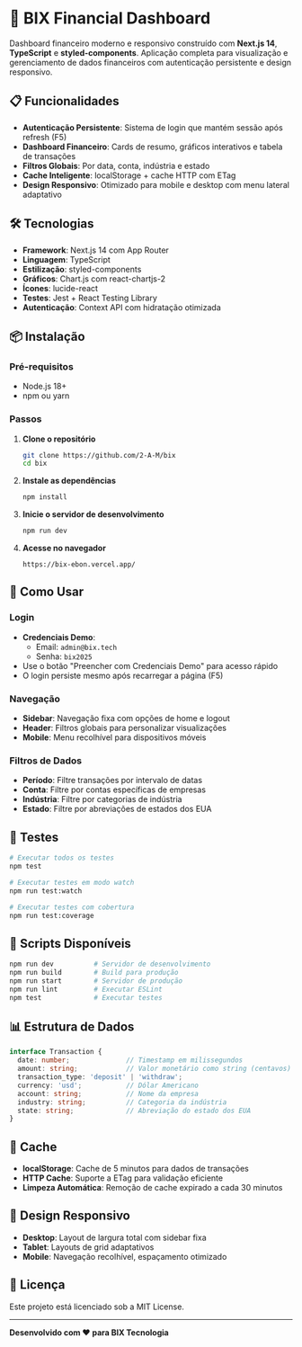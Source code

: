 # 🏦 BIX Financial Dashboard

Dashboard financeiro moderno e responsivo construído com **Next.js 14**, **TypeScript** e **styled-components**. Aplicação completa para visualização e gerenciamento de dados financeiros com autenticação persistente e design responsivo.

## 📋 Funcionalidades

- **Autenticação Persistente**: Sistema de login que mantém sessão após refresh (F5)
- **Dashboard Financeiro**: Cards de resumo, gráficos interativos e tabela de transações
- **Filtros Globais**: Por data, conta, indústria e estado
- **Cache Inteligente**: localStorage + cache HTTP com ETag
- **Design Responsivo**: Otimizado para mobile e desktop com menu lateral adaptativo

## 🛠 Tecnologias

- **Framework**: Next.js 14 com App Router
- **Linguagem**: TypeScript
- **Estilização**: styled-components
- **Gráficos**: Chart.js com react-chartjs-2
- **Ícones**: lucide-react
- **Testes**: Jest + React Testing Library
- **Autenticação**: Context API com hidratação otimizada

## 📦 Instalação

### Pré-requisitos
- Node.js 18+ 
- npm ou yarn

### Passos

1. **Clone o repositório**
   ```bash
   git clone https://github.com/2-A-M/bix
   cd bix
   ```

2. **Instale as dependências**
   ```bash
   npm install
   ```

3. **Inicie o servidor de desenvolvimento**
   ```bash
   npm run dev
   ```

4. **Acesse no navegador**
   ```
   https://bix-ebon.vercel.app/
   ```

## 🎯 Como Usar

### Login
- **Credenciais Demo**:
  - Email: `admin@bix.tech`
  - Senha: `bix2025`
- Use o botão "Preencher com Credenciais Demo" para acesso rápido
- O login persiste mesmo após recarregar a página (F5)

### Navegação
- **Sidebar**: Navegação fixa com opções de home e logout
- **Header**: Filtros globais para personalizar visualizações
- **Mobile**: Menu recolhível para dispositivos móveis

### Filtros de Dados
- **Período**: Filtre transações por intervalo de datas
- **Conta**: Filtre por contas específicas de empresas
- **Indústria**: Filtre por categorias de indústria
- **Estado**: Filtre por abreviações de estados dos EUA

## 🧪 Testes

```bash
# Executar todos os testes
npm test

# Executar testes em modo watch
npm run test:watch

# Executar testes com cobertura
npm run test:coverage
```

## 🚀 Scripts Disponíveis

```bash
npm run dev          # Servidor de desenvolvimento
npm run build        # Build para produção
npm run start        # Servidor de produção
npm run lint         # Executar ESLint
npm test             # Executar testes
```

## 📊 Estrutura de Dados

```typescript
interface Transaction {
  date: number;              // Timestamp em milissegundos
  amount: string;            // Valor monetário como string (centavos)
  transaction_type: 'deposit' | 'withdraw';
  currency: 'usd';           // Dólar Americano
  account: string;           // Nome da empresa
  industry: string;          // Categoria da indústria
  state: string;             // Abreviação do estado dos EUA
}
```

## 🔧 Cache

- **localStorage**: Cache de 5 minutos para dados de transações
- **HTTP Cache**: Suporte a ETag para validação eficiente
- **Limpeza Automática**: Remoção de cache expirado a cada 30 minutos

## 📱 Design Responsivo

- **Desktop**: Layout de largura total com sidebar fixa
- **Tablet**: Layouts de grid adaptativos
- **Mobile**: Navegação recolhível, espaçamento otimizado



## 📄 Licença

Este projeto está licenciado sob a MIT License.

---

**Desenvolvido com ❤️ para BIX Tecnologia**